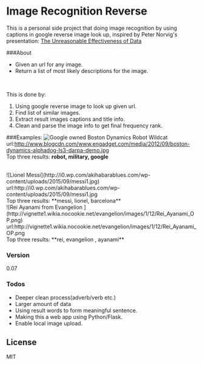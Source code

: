 # Image Recognition Reverse

This is a personal side project that doing image recognition by using captions in google reverse image look up, inspired by Peter Norvig's presentation: [The Unreasonable Effectiveness of Data](https://www.youtube.com/watch?v=yvDCzhbjYWs)

###About
  - Given an url for any image.
  - Return a list of most likely descriptions for the image.
<br>

This is done by:

 1. Using google reverse image to look up given url.
 2. Find list of similar images.
 3. Extract result images captions and title info.
 4. Clean and parse the image info to get final frequency rank.


###Examples:
![Google owned Boston Dynamics Robot Wildcat ](http://www.blogcdn.com/www.engadget.com/media/2012/09/boston-dynamics-alphadog-ls3-darpa-demo.jpg)
<br>
url:http://www.blogcdn.com/www.engadget.com/media/2012/09/boston-dynamics-alphadog-ls3-darpa-demo.jpg<br>
Top three results: **robot, military, google**

<br> 
 ![Lionel Messi](http://i0.wp.com/akihabarablues.com/wp-content/uploads/2015/09/messi1.jpg)
<br>
url:http://i0.wp.com/akihabarablues.com/wp-content/uploads/2015/09/messi1.jpg<br>
Top three results: **messi, lionel, barcelona**


<br>
![Rei Ayanami from Evangelion ](http://vignette1.wikia.nocookie.net/evangelion/images/1/12/Rei_Ayanami_OP.png)
<br>
url:http://vignette1.wikia.nocookie.net/evangelion/images/1/12/Rei_Ayanami_OP.png<br>
Top three results: **rei, evangelion , ayanami**
 

### Version
0.07

### Todos

 - Deeper clean process(adverb/verb etc.)
 - Larger amount of data
 - Using result words to form meaningful sentence.  
 - Making this a web app using Python/Flask.
 - Enable local image upload. 



License
----

MIT
